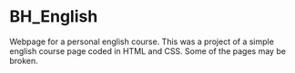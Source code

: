 # BH_English
 Webpage for a personal english course.
 This was a project of a simple english course page coded in HTML and CSS. Some of the pages may be broken. 
 
